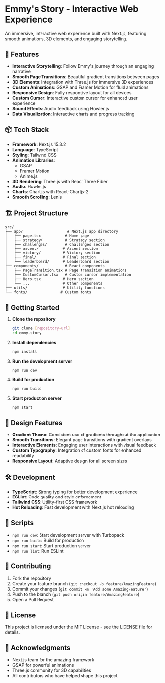 # Emmy's Story - Interactive Web Experience

An immersive, interactive web experience built with Next.js, featuring smooth animations, 3D elements, and engaging storytelling.

## 🚀 Features

- **Interactive Storytelling**: Follow Emmy's journey through an engaging narrative
- **Smooth Page Transitions**: Beautiful gradient transitions between pages
- **3D Elements**: Integration with Three.js for immersive 3D experiences
- **Custom Animations**: GSAP and Framer Motion for fluid animations
- **Responsive Design**: Fully responsive layout for all devices
- **Custom Cursor**: Interactive custom cursor for enhanced user experience
- **Sound Effects**: Audio feedback using Howler.js
- **Data Visualization**: Interactive charts and progress tracking

## 📦 Tech Stack

- **Framework**: Next.js 15.3.2
- **Language**: TypeScript
- **Styling**: Tailwind CSS
- **Animation Libraries**:
  - GSAP
  - Framer Motion
  - Anime.js
- **3D Rendering**: Three.js with React Three Fiber
- **Audio**: Howler.js
- **Charts**: Chart.js with React-Chartjs-2
- **Smooth Scrolling**: Lenis

## 🏗️ Project Structure

```
src/
├── app/                    # Next.js app directory
│   ├── page.tsx           # Home page
│   ├── strategy/          # Strategy section
│   ├── challenges/        # Challenges section
│   ├── ascent/           # Ascent section
│   ├── victory/          # Victory section
│   ├── final/            # Final section
│   └── leaderboard/      # Leaderboard section
├── components/            # React components
│   ├── PageTransition.tsx # Page transition animations
│   ├── CustomCursor.tsx   # Custom cursor implementation
│   ├── Hero.tsx          # Hero section
│   └── ...               # Other components
├── utils/                # Utility functions
└── fonts/               # Custom fonts
```

## 🚀 Getting Started

1. **Clone the repository**
   ```bash
   git clone [repository-url]
   cd emmy-story
   ```

2. **Install dependencies**
   ```bash
   npm install
   ```

3. **Run the development server**
   ```bash
   npm run dev
   ```

4. **Build for production**
   ```bash
   npm run build
   ```

5. **Start production server**
   ```bash
   npm start
   ```

## 🎨 Design Features

- **Gradient Theme**: Consistent use of gradients throughout the application
- **Smooth Transitions**: Elegant page transitions with gradient overlays
- **Interactive Elements**: Engaging user interactions with visual feedback
- **Custom Typography**: Integration of custom fonts for enhanced readability
- **Responsive Layout**: Adaptive design for all screen sizes

## 🛠️ Development

- **TypeScript**: Strong typing for better development experience
- **ESLint**: Code quality and style enforcement
- **Tailwind CSS**: Utility-first CSS framework
- **Hot Reloading**: Fast development with Next.js hot reloading

## 📝 Scripts

- `npm run dev`: Start development server with Turbopack
- `npm run build`: Build for production
- `npm run start`: Start production server
- `npm run lint`: Run ESLint

## 🤝 Contributing

1. Fork the repository
2. Create your feature branch (`git checkout -b feature/AmazingFeature`)
3. Commit your changes (`git commit -m 'Add some AmazingFeature'`)
4. Push to the branch (`git push origin feature/AmazingFeature`)
5. Open a Pull Request

## 📄 License

This project is licensed under the MIT License - see the LICENSE file for details.

## 🙏 Acknowledgments

- Next.js team for the amazing framework
- GSAP for powerful animations
- Three.js community for 3D capabilities
- All contributors who have helped shape this project
